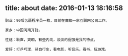 title: about
date: 2016-01-13 18:16:58
---
	职业：90后苦逼程序员一枚，目前在魔都一家互联网公司工作。

	家乡：中国河南开封。

	性格：耿直，爽朗，有些内向，淡淡的倔强是我的特点。

	爱好：打乒乓球，骑自行车，看电影，听音乐，看书，玩游戏。
<!-- <embed src="http://www.xiami.com/widget/0_118955/singlePlayer.swf" type="application/x-shockwave-flash" width="357" height="35" wmode="transparent"></embed> -->

<!-- <iframe frameborder="no" border="0" marginwidth="0" marginheight="0" width=330 height=450 src="//music.163.com/outchain/player?type=1&id=3301102&auto=1&height=430"></iframe> -->
<!-- <iframe frameborder="no" border="0" marginwidth="0" marginheight="0" width=330 height=450 src="//music.163.com/outchain/player?type=1&id=43083&auto=1&height=430"></iframe> -->